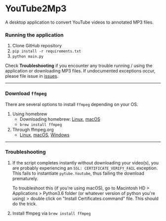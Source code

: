 # YouTube2Mp3
A desktop application to convert YouTube videos to annotated MP3 files.

### Running the application

1) Clone GitHub repository
2) ```pip install -r requirements.txt```
3) ```python main.py```

Check <b>Troubleshooting</b> if you encounter any trouble running / using the application or downloading MP3 files. If undocumented exceptions occur, please file issue in <a href="https://github.com/irahorecka/YouTube2Mp3/issues">issues</a>.
<hr>

### Download ```ffmpeg```

There are several options to install ```ffmpeg``` depending on your OS.

1) Using homebrew
    - Downloading homebrew: 
    <a href="https://docs.brew.sh/Homebrew-on-Linux">Linux</a>,
    <a href="https://docs.brew.sh/Installation">macOS</a>
    -  ```brew install ffmpeg```
2) Through ffmpeg.org
    - <a href="https://www.ffmpeg.org/download.html#build-linux">Linux</a>,
    <a href="https://www.ffmpeg.org/download.html#build-mac">macOS</a>,
    <a href="https://www.ffmpeg.org/download.html#build-windows">Windows</a>
<hr>

### Troubleshooting

1) If the script completes instantly without downloading your video(s), you are probably experiencing an ```SSL: CERTIFICATE_VERIFY_FAIL``` exception. This fails to instantiate ```pytube.Youtube```, thus failing the download prematurely.

    To troubleshoot this (if you're using macOS), go to Macintosh HD > Applications > Python3.6 folder (or whatever version of python you're using) > double click on "Install Certificates.command" file. This should do the trick.
2) Install ffmpeg via ```brew install ffmpeg```




